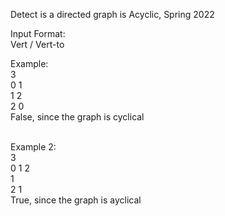 Detect is a directed graph is Acyclic, Spring 2022 <br>

Input Format: <br>
Vert / Vert-to <br>

Example: <br>
3 <br>
0 1 <br>
1 2 <br>
2 0 <br> 
False, since the graph is cyclical <br><br>

Example 2: <br>
3 <br>
0 1 2 <br>
1  <br>
2 1 <br> 
True, since the graph is ayclical <br>

